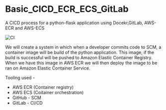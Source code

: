 # Basic_CICD_ECR_ECS_GitLab
A CICD process for a python-flask application using Docekr,GitLab, AWS-ECR and AWS-ECS

![CI](https://user-images.githubusercontent.com/51960546/125193284-91b24e00-e243-11eb-9c89-200328a0e7e4.png)

We will create a system in which when a developer commits code to SCM, a container image will be build of the python application. This image, if the build is successful will be pushed to Amazon Elastic Container Registry. When we have this image in AWS ECR we will then deploy the image to be ran on Amazon Elastic Container Service. 

Tooling used -
- AWS ECR (Container registry)
- AWS ECS (Coitainer orchestration)
- GitHub - SCM
- GitLab - CI/CD
